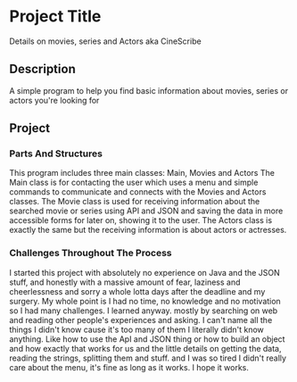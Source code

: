 # Project Title

Details on movies, series and Actors aka CineScribe

## Description

A simple program to help you find basic information about movies, series or actors you're looking for

## Project

### Parts And Structures

This program includes three main classes: Main, Movies and Actors
The Main class is for contacting the user which uses a menu and simple commands to communicate and connects with the Movies and Actors classes.
The Movie class is used for receiving information about the searched movie or series using API and JSON and saving the data in more accessible forms for later on, showing it to the user.
The Actors class is exactly the same but the receiving information is about actors or actresses.

### Challenges Throughout The Process

I started this project with absolutely no experience on Java and the JSON stuff, and honestly with a massive amount of fear, laziness and cheerlessness and sorry a whole lotta days after the deadline and my surgery. My whole point is I had no time, no knowledge and no motivation so I had many challenges. I learned anyway. mostly by searching on web and reading other people's experiences and asking. I can't name all the things I didn't know cause it's too many of them I literally didn't know anything. Like how to use the ApI and JSON thing or how to build an object and how exactly that works for us and the little details on getting the data, reading the strings, splitting them and stuff. and I was so tired I didn't really care about the menu, it's fine as long as it works. I hope it works.